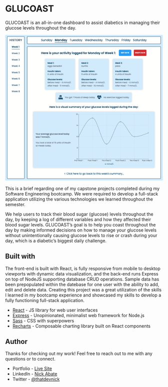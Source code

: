 <!-- [🔗 Click here to see this project deployed live!](https://nick-abate-glucoast.netlify.app/) -->

# GLUCOAST

GLUCOAST is an all-in-one dashboard to assist diabetics in managing their glucose levels throughout the day.

![Demo screenshot](./demo/screenshot.png)

This is a brief regarding one of my capstone projects completed during my Software Engineering bootcamp. We were required to develop a full-stack application utilizing the various technologies we learned throughout the semester. 

We help users to track their blood sugar (glucose) levels throughout the day, by keeping a log of different variables and how they affected their blood sugar levels. GLUCOAST’s goal is to help you coast throughout the day by making informed decisions on how to manage your glucose levels without unintentionally causing glucose levels to rise or crash during your day, which is a diabetic’s biggest daily challenge.

## Built with

The front-end is built with React, is fully responsive from mobile to desktop viewports with dynamic data visualization, and the back-end runs Express on top of NodeJS supporting database CRUD operations. Sample data has been prepopulated within the datebase for one user with the ability to add, edit and delete data. Creating this project was a great utilization of the skills I learned in my bootcamp experience and showcased my skills to develop a fully functioning full-stack application. 

- [React](https://reactjs.org/) - JS library for web user interfaces
- [Express](https://expressjs.com/) - Unopinionated, minimalist web framework for Node.js
- [Sass](https://sass-lang.com/) - CSS with superpowers
- [Recharts](https://recharts.org/en-US/) - Composable charting library built on React components

## Author

Thanks for checking out my work! Feel free to reach out to me with any questions or to connect.

- Portfolio - [Live Site](https://nickabate.dev/)
- LinkedIn - [Nick Abate](https://www.linkedin.com/in/nick-abate/)
- Twitter - [@thatdevnick](https://twitter.com/thatdevnick)

